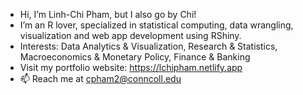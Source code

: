 - Hi, I’m Linh-Chi Pham, but I also go by Chi!
- I’m an R lover, specialized in statistical computing, data wrangling, visualization and web app development using RShiny.
- Interests: Data Analytics & Visualization, Research & Statistics, Macroeconomics & Monetary Policy, Finance & Banking
- Visit my portfolio website: https://lchipham.netlify.app
- 📫 Reach me at cpham2@conncoll.edu

<!---
lchipham/lchipham is a ✨ special ✨ repository because its `README.md` (this file) appears on your GitHub profile.
You can click the Preview link to take a look at your changes.
--->
